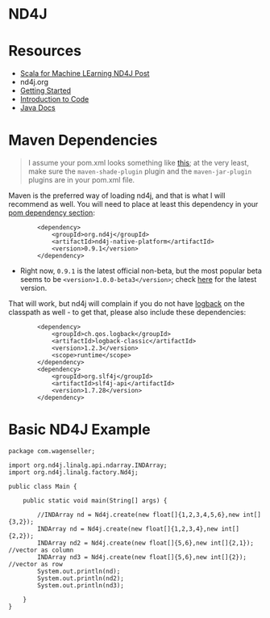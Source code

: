 # ND4J

# Resources 

* [Scala for Machine LEarning ND4J Post](http://www.scalaformachinelearning.com/2019/06/multivariate-normal-sampling-with-scala.html) 
* nd4j.org  
 * [Getting Started](https://nd4j.org/getstarted#)  
 * [Introduction to Code](https://nd4j.org/introduction.html)  
 * [Java Docs](http://nd4j.org/doc/)  
 
# Maven Dependencies

> I assume your pom.xml looks something like [this](/learn_to_code/java/maven?id=sample-pomxml); at the very least, make sure the `maven-shade-plugin` plugin and the `maven-jar-plugin` plugins are in your pom.xml file.  

Maven is the preferred way of loading nd4j, and that is what I will recommend as well.  You will need to place at least this dependency in your [pom dependency section](learn_to_code/java/maven?id=adding-dependencies-to-maven):  
```
		<dependency>
			<groupId>org.nd4j</groupId>
			<artifactId>nd4j-native-platform</artifactId>
			<version>0.9.1</version>
		</dependency> 
```  
* Right now, `0.9.1` is the latest official non-beta, but the most popular beta seems to be `<version>1.0.0-beta3</version>`; check [here](https://mvnrepository.com/artifact/org.nd4j/nd4j-native-platform) for the latest version.  

That will work, but nd4j will complain if you do not have [logback](learn_to_code/java/logback) on the classpath as well - to get that, please also include these dependencies:  
```
		<dependency>
			<groupId>ch.qos.logback</groupId>
			<artifactId>logback-classic</artifactId>
			<version>1.2.3</version>
			<scope>runtime</scope>
		</dependency>
		<dependency>
			<groupId>org.slf4j</groupId>
			<artifactId>slf4j-api</artifactId>
			<version>1.7.28</version>
		</dependency>
```  

# Basic ND4J Example

```
package com.wagenseller;

import org.nd4j.linalg.api.ndarray.INDArray;
import org.nd4j.linalg.factory.Nd4j;

public class Main {

    public static void main(String[] args) {

        //INDArray nd = Nd4j.create(new float[]{1,2,3,4,5,6},new int[]{3,2});
        INDArray nd = Nd4j.create(new float[]{1,2,3,4},new int[]{2,2});
        INDArray nd2 = Nd4j.create(new float[]{5,6},new int[]{2,1}); //vector as column
        INDArray nd3 = Nd4j.create(new float[]{5,6},new int[]{2}); //vector as row
        System.out.println(nd);
        System.out.println(nd2);
        System.out.println(nd3);

    }
}
```